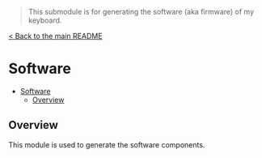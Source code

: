 > This submodule is for generating the software (aka firmware) of my keyboard.

[< Back to the main README](../README.md)

# Software

- [Software](#software)
  - [Overview](#overview)

## Overview

This module is used to generate the software components.
